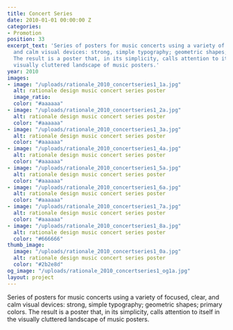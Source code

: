 ```yaml
---
title: Concert Series
date: 2010-01-01 00:00:00 Z
categories:
- Promotion
position: 33
excerpt_text: 'Series of posters for music concerts using a variety of focused, clear,
  and calm visual devices: strong, simple typography; geometric shapes; primary colors.
  The result is a poster that, in its simplicity, calls attention to itself in the
  visually cluttered landscape of music posters.'
year: 2010
images:
- image: "/uploads/rationale_2010_concertseries1_1a.jpg"
  alt: rationale design music concert series poster
  image_ratio: 
  color: "#aaaaaa"
- image: "/uploads/rationale_2010_concertseries1_2a.jpg"
  alt: rationale design music concert series poster
  color: "#aaaaaa"
- image: "/uploads/rationale_2010_concertseries1_3a.jpg"
  alt: rationale design music concert series poster
  color: "#aaaaaa"
- image: "/uploads/rationale_2010_concertseries1_4a.jpg"
  alt: rationale design music concert series poster
  color: "#aaaaaa"
- image: "/uploads/rationale_2010_concertseries1_5a.jpg"
  alt: rationale design music concert series poster
  color: "#aaaaaa"
- image: "/uploads/rationale_2010_concertseries1_6a.jpg"
  alt: rationale design music concert series poster
  color: "#aaaaaa"
- image: "/uploads/rationale_2010_concertseries1_7a.jpg"
  alt: rationale design music concert series poster
  color: "#aaaaaa"
- image: "/uploads/rationale_2010_concertseries1_8a.jpg"
  alt: rationale design music concert series poster
  color: "#666666"
thumb_image:
  image: "/uploads/rationale_2010_concertseries1_0a.jpg"
  alt: rationale design music concert series poster
  color: "#2b2e8d"
og_image: "/uploads/rationale_2010_concertseries1_og1a.jpg"
layout: project
---
```


Series of posters for music concerts using a variety of focused, clear, and calm visual devices: strong, simple typography; geometric shapes; primary colors. The result is a poster that, in its simplicity, calls attention to itself in the visually cluttered landscape of music posters.
